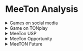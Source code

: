 # MeeTon Analysis



<details>

<summary>Games on social media</summary>

"Mystic Messenger" on Facebook Messenger game platform, a NLP-enabled game where players talk to virtual characters and understand and respond to their words and emotions but do not require chatbots to conduct conversations.

</details>

<details>

<summary>Game on TONplay</summary>

TON Running Club, a move-to-earn social club where runners win $TON by connecting Tonkeeper wallet to the bot.

</details>

<details>

<summary>MeeTon USP</summary>

There is no social game related to chatbots on the market's social media platforms and instant messengers. As a launchpad for interacting with Telegram, we aim to optimize it for maximum functionality and user-friendliness, with seamless user experience in gamified social media.

</details>

<details>

<summary>MeeTon Opportunity</summary>

We are to integrate social fission playability including multiplayer's dialogue and interaction into the design of MeeTon game themes and content.

</details>

<details>

<summary>MeeTON Future</summary>

MeeTON will not only focus on interpersonal playability among players but open up MeeTON as a user-defined AI treasure hunter in game design, allowing everyone to create different personality virtual treasure hunters on Telegram, encouraging more people to participate in this treasure hunt game and achieve large-scale breakthroughs.

</details>
